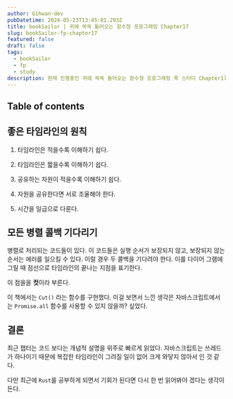 ```yaml
---
author: Gihwan-dev
pubDatetime: 2024-05-23T13:45:01.293Z
title: bookSailor | 귀에 쏙쏙 들어오는 함수형 프로그래밍 Chapter17
slug: bookSailor-fp-chapter17
featured: false
draft: false
tags:
  - bookSailor
  - fp
  - study
description: 현재 진행중인 귀에 쏙쏙 들어오는 함수형 프로그래밍 북 스터디 Chapter17 요약본입니다.
---
```


## Table of contents

## 좋은 타임라인의 원칙

1. 타임라인은 적을수록 이해하기 쉽다.

2. 타임라인은 짧을수록 이해하기 쉽다.

3. 공유하는 자원이 적을수록 이해하기 쉽다.

4. 자원을 공유한다면 서로 조율해야 한다.

5. 시간을 일급으로 다룬다.

## 모든 병렬 콜백 기다리기

병렬로 처리되는 코드들이 있다. 이 코드들은 실행 순서가 보장되지 않고, 보장되지 않는 순서는 에러를 일으킬 수 있다. 이럴 경우 두 콜백을 기다려야 한다. 이를 다이어 그램에 그릴 때 점선으로 타임라인의 끝나는 지점을 표기한다.

이 점을을 **컷**이라 부른다.

이 책에서는 `Cut()` 라는 함수를 구현했다. 이걸 보면서 느낀 생각은 자바스크립트에서는 `Promise.all` 함수를 사용할 수 있지 않을까? 싶었다.

## 결론

최근 챕터는 코드 보다는 개념적 설명을 위주로 빠르게 읽었다. 자바스크립트는 쓰레드가 하나이기 때문에 복잡한 타임라인이 그려질 일이 없어 크게 와닿지 않아서 인 것 같다.

다만 최근에 `Rust`를 공부하게 되면서 기회가 된다면 다시 한 번 읽어봐야 겠다는 생각이 든다.
